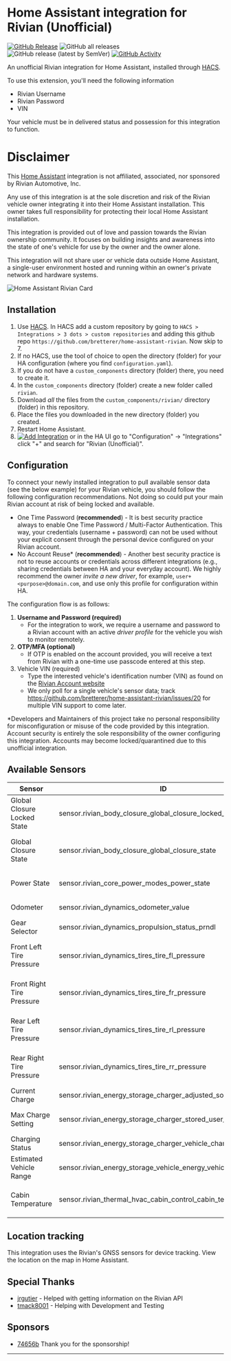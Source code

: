# Home Assistant integration for Rivian (Unofficial)
[![GitHub Release][releases-shield]][releases]
![GitHub all releases][download-all]
![GitHub release (latest by SemVer)][download-latest]
[![GitHub Activity][commits-shield]][commits]


An unofficial Rivian integration for Home Assistant, installed through [HACS](https://hacs.xyz/docs/setup/download).

To use this extension, you'll need the following information
 - Rivian Username
 - Rivian Password
 - VIN

Your vehicle must be in delivered status and possession for this integration to function.

# Disclaimer
This [Home Assistant](https://www.home-assistant.io/) integration is not affiliated, associated, nor sponsored by Rivian Automotive, Inc.

Any use of this integration is at the sole discretion and risk of the Rivian vehicle owner integrating it into their Home Assistant installation. This owner takes full responsibility for protecting their local Home Assistant installation.

This integration is provided out of love and passion towards the Rivian ownership community. It focuses on building insights and awareness into the state of one's vehicle for use by the owner and the owner alone.

This integration will not share user or vehicle data outside Home Assistant, a single-user environment hosted and running within an owner's private network and hardware systems.

![Home Assistant Rivian Card](.github/images/home_assistant_rivian_entity_card.png)

## Installation

1. Use [HACS](https://hacs.xyz/docs/setup/download). In HACS add a custom repository by going to `HACS > Integrations > 3 dots > custom repositories` and adding this github repo `https://github.com/bretterer/home-assistant-rivian`. Now skip to 7.
2. If no HACS, use the tool of choice to open the directory (folder) for your HA configuration (where you find `configuration.yaml`).
3. If you do not have a `custom_components` directory (folder) there, you need to create it.
4. In the `custom_components` directory (folder) create a new folder called `rivian`.
5. Download _all_ the files from the `custom_components/rivian/` directory (folder) in this repository.
6. Place the files you downloaded in the new directory (folder) you created.
7. Restart Home Assistant.
8. [![Add Integration][add-integration-badge]][add-integration] or in the HA UI go to "Configuration" -> "Integrations" click "+" and search for "Rivian (Unofficial)".

## Configuration

To connect your newly installed integration to pull available sensor data (see the below example) for your Rivian vehicle, you should follow the following configuration recommendations. Not doing so could put your main Rivian account at risk of being locked and available.

* One Time Password (**recommended**) - It is best security practice always to enable One Time Password / Multi-Factor Authentication. This way, your credentials (username + password) can not be used without your explicit consent through the personal device configured on your Rivian account.
* No Account Reuse* (**recommended**) - Another best security practice is not to reuse accounts or credentials across different integrations (e.g., sharing credentials between HA and your everyday account). We highly recommend the owner *invite a new driver*, for example, `user+<purpose>@domain.com`, and use only this profile for configuration within HA.

The configuration flow is as follows:

1. **Username and Password (required)**
   - For the integration to work, we require a username and password to a Rivian account with an active *driver profile* for the vehicle you wish to monitor remotely. 
2. **OTP/MFA (optional)**
   - If OTP is enabled on the account provided, you will receive a text from Rivian with a one-time use passcode entered at this step.
3. Vehicle VIN (required)
   - Type the interested vehicle's identification number (VIN) as found on the [Rivian Account website](https://rivian.com/account/home)
   - We only poll for a single vehicle's sensor data; track https://github.com/bretterer/home-assistant-rivian/issues/20 for multiple VIN support to come later.

*Developers and Maintainers of this project take no personal responsibility for misconfiguration or misuse of the code provided by this integration. Account security is entirely the sole responsibility of the owner configuring this integration. Accounts may become locked/quarantined due to this unofficial integration.

<!---->

## Available Sensors
| Sensor                      | ID                                                            | Description                                                      |
|-----------------------------|---------------------------------------------------------------|------------------------------------------------------------------|
| Global Closure Locked State | sensor.rivian_body_closure_global_closure_locked_state        | Doors and windows locked status (Locked\|Unlocked\|              |
| Global Closure State        | sensor.rivian_body_closure_global_closure_state               | Doors and windows closure state (Closed\|Open)                   |
| Power State                 | sensor.rivian_core_power_modes_power_state                    | Determines the Power State (sleep\|go)                           |
| Odometer                    | sensor.rivian_dynamics_odometer_value                         | Odometer Reading (in miles)                                      |
| Gear Selector               | sensor.rivian_dynamics_propulsion_status_prndl                | Current Gear Selection                                           |
| Front Left Tire Pressure    | sensor.rivian_dynamics_tires_tire_fl_pressure                 | Front left tire pressure in PSI (will display `--` when parked)  |
| Front Right Tire Pressure   | sensor.rivian_dynamics_tires_tire_fr_pressure                 | Front right tire pressure in PSI (will display `--` when parked) |
| Rear Left Tire Pressure     | sensor.rivian_dynamics_tires_tire_rl_pressure                 | Rear left tire pressure in PSI (will display `--` when parked)   |
| Rear Right Tire Pressure    | sensor.rivian_dynamics_tires_tire_rr_pressure                 | Rear Right tire pressure in PSI (will display `--` when parked)  |
| Current Charge              | sensor.rivian_energy_storage_charger_adjusted_soc             | Percentage of charge                                             |
| Max Charge Setting          | sensor.rivian_energy_storage_charger_stored_user_range_select | Current charge setting (Daily, Extended, Full)                   |
| Charging Status             | sensor.rivian_energy_storage_charger_vehicle_charger_state    | Current charging status                                          |
| Estimated Vehicle Range     | sensor.rivian_energy_storage_vehicle_energy_vehicle_range     | Estimated range based on current drive mode                      |
| Cabin Temperature           | sensor.rivian_thermal_hvac_cabin_control_cabin_temperature    | Current temperature of cabin in `TEMP_FAHRENHEIT`                |


## Location tracking
This integration uses the Rivian's GNSS sensors for device tracking. View the location on the map in Home Assistant.

## Special Thanks
- [jrgutier](https://github.com/jrgutier) - Helped with getting information on the Rivian API
- [tmack8001](https://github.com/tmack8001) - Helping with Development and Testing

## Sponsors
- [74656b](https://github.com/74656b) Thank you for the sponsorship!
---

[commits-shield]: https://img.shields.io/github/commit-activity/w/bretterer/home-assistant-rivian?style=flat-square
[commits]: https://github.com/bretterer/home-assistant-rivian/commits/main
[releases-shield]: https://img.shields.io/github/release/bretterer/home-assistant-rivian.svg?style=flat-square
[releases]: https://github.com/bretterer/home-assistant-rivian/releases
[download-all]: https://img.shields.io/github/downloads/bretterer/home-assistant-rivian/total?style=flat-square
[download-latest]: https://img.shields.io/github/downloads/bretterer/home-assistant-rivian/latest/total?style=flat-square
[add-integration]: https://my.home-assistant.io/redirect/config_flow_start?domain=rivian
[add-integration-badge]: https://my.home-assistant.io/badges/config_flow_start.svg
[rivian-discord]: https://discord.gg/jEc5RUPd
